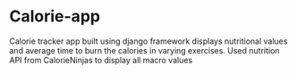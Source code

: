 # Calorie-app
Calorie tracker app built using django framework displays nutritional values and average time to burn the calories in varying exercises. Used nutrition API from CalorieNinjas to display all macro values
